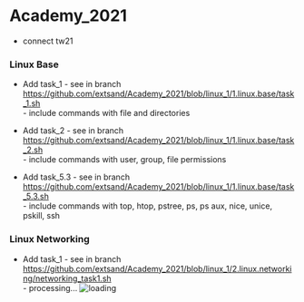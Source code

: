 # Academy_2021
- connect tw21


### Linux Base

- Add task_1 - see in branch https://github.com/extsand/Academy_2021/blob/linux_1/1.linux.base/task_1.sh
    <br>- include commands with file and directories 

- Add task_2 - see in branch https://github.com/extsand/Academy_2021/blob/linux_1/1.linux.base/task_2.sh
    <br>- include commands with user, group, file permissions

- Add task_5.3 - see in branch https://github.com/extsand/Academy_2021/blob/linux_1/1.linux.base/task_5.3.sh
    <br>- include commands with top, htop, pstree, ps, ps aux, nice, unice, pskill, ssh

### Linux Networking
- Add task_1 - see in branch https://github.com/extsand/Academy_2021/blob/linux_1/2.linux.networking/networking_task1.sh
    <br>- processing... ![loading](https://i.pinimg.com/originals/49/23/29/492329d446c422b0483677d0318ab4fa.gif)

    
